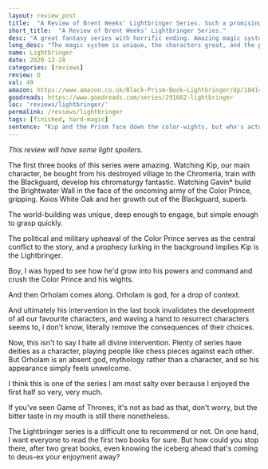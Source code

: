 ```yaml
---
layout: review_post
title:  "A Review of Brent Weeks' Lightbringer Series. Such a promising beginning with such an awful ending."
short_title:  "A Review of Brent Weeks' Lightbringer Series."
desc: "A great fantasy series with horrific ending. Amazing magic system though."
long_desc: "The magic system is unique, the characters great, and the progression from village boy to Blackguard member fantastic. So when the series ends with deus-ex-machina I was incredibly disappointed."
name: Lightbringer
date: 2020-12-28
categories: [reviews]
review: D
val: 49
amazon: https://www.amazon.co.uk/Black-Prism-Book-Lightbringer/dp/1841499048
goodreads: https://www.goodreads.com/series/291662-lightbringer
loc: 'reviews/lightbringer/'
permalink: /reviews/lightbringer
tags: [finished, hard-magic]
sentence: "Kip and the Prism face down the color-wights, but who's actually in the right?"
---
```


*This review will have some light spoilers.*

The first three books of this series were amazing. Watching Kip, our main character, be bought from his destroyed village to the Chromeria, train with the Blackguard, develop his chromaturgy fantastic. Watching Gavin* build the Brightwater Wall in the face of the oncoming army of the Color Prince, gripping. Koios White Oak and her growth out of the Blackguard, superb.

The world-building was unique, deep enough to engage, but simple enough to grasp quickly. 

The political and military upheaval of the Color Prince serves as the central conflict to the story, and a prophecy lurking in the background implies Kip is the Lightbringer. 

Boy, I was hyped to see how he'd grow into his powers and command and crush the Color Prince and his wights. 

And then Orholam comes along. Orholam is god, for a drop of context.

And ultimately his intervention in the last book invalidates the development of all our favourite characters, and waving a hand to resurrect characters seems to, I don't know, literally remove the consequences of their choices.

Now, this isn't to say I hate all divine intervention. Plenty of series have deities as a character, playing people like chess pieces against each other. But Orholam is an absent god, mythology rather than a character, and so his appearance simply feels unwelcome.

I think this is one of the series I am most salty over because I enjoyed the first half so very, very much.

If you've seen Game of Thrones, it's not as bad as that, don't worry, but the bitter taste in my mouth is still there nonetheless.

The Lightbringer series is a difficult one to recommend or not. On one hand, I want everyone to read the first two books for sure. But how could you stop there, after two great books, even knowing the iceberg ahead that's coming to deus-ex your enjoyment away?